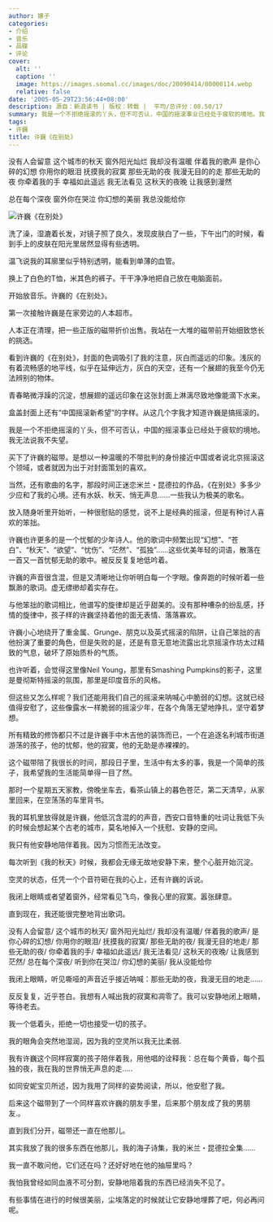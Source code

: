 ```yaml
---
author: 嫘子
categories:
- 介绍
- 音乐
- 品碟
- 评论
cover:
  alt: ''
  caption: ''
  image: https://images.soomal.cc/images/doc/20090414/00000114.webp
  relative: false
date: '2005-05-29T23:56:44+08:00'
description: 源自：新浪读书 | 版权：转载 |  平均/总评分：08.50/17
summary: 我是一个不拒绝摇滚的丫头，但不可否认，中国的摇滚事业已经处于疲软的境地。我无法说我不失望。买下了许巍的磁带。是想以一种温暖的不带批判的身份接近中国或者说北京摇滚这个领域，或者就因为出于对封面策划的喜欢。当然，还有歌曲的名字，那段时间正迷恋米兰・昆德拉的作品，《在别处》多多少少应和了我的心境。还有水妖、秋天、悄无声息……一些我认为极美的歌名。放入随身听里开始听，一种很慰贴的感觉，说不上是经典的摇滚，但是有种讨人喜欢的笨拙。
tags:
- 许巍
title: 许巍《在别处》
---
```


没有人会留意 这个城市的秋天 
窗外阳光灿烂 我却没有温暖 
伴着我的歌声 是你心碎的幻想 
你用你的眼泪 抚摸我的寂寞 
那些无助的夜 我漫无目的的走 
那些无助的夜 你牵着我的手 
幸福如此遥远 我无法看见 
这秋天的夜晚 让我感到漫然

总在每个深夜 窗外你在哭泣 
你幻想的美丽 我总没能给你



![许巍《在别处》](https://images.soomal.cc/images/doc/20090414/00000114.webp)



洗了澡，湿漉着长发，对镜子照了良久，发现皮肤白了一些，下午出门的时候，看到手上的皮肤在阳光里居然显得有些透明。

温飞说我的耳廓里似乎特别透明，能看到单薄的血管。

换上了白色的T恤，米其色的裤子。干干净净地把自己放在电脑面前。

开始放音乐。许巍的《在别处》。

第一次接触许巍是在家旁边的人本超市。

人本正在清理，把一些正版的磁带折价出售。我站在一大堆的磁带前开始细致悠长的挑选。

看到许巍的《在别处》，封面的色调吸引了我的注意，灰白而遥远的印象。浅灰的有着流畅感的地平线，似乎在延伸远方，灰白的天空，还有一个展翅的我至今仍无法辨别的物体。

青春略微浮躁的沉淀，想展翅的遥远印象在这张封面上淋漓尽致地像能滴下水来。

盒盖封面上还有“中国摇滚新希望”的字样。从这几个字我才知道许巍是搞摇滚的。

我是一个不拒绝摇滚的丫头，但不可否认，中国的摇滚事业已经处于疲软的境地。我无法说我不失望。

买下了许巍的磁带。是想以一种温暖的不带批判的身份接近中国或者说北京摇滚这个领域，或者就因为出于对封面策划的喜欢。

当然，还有歌曲的名字，那段时间正迷恋米兰・昆德拉的作品，《在别处》多多少少应和了我的心境。还有水妖、秋天、悄无声息……一些我认为极美的歌名。

放入随身听里开始听，一种很慰贴的感觉，说不上是经典的摇滚，但是有种讨人喜欢的笨拙。

许巍也许更多的是一个忧郁的少年诗人。他的歌词中频繁出现“幻想”、“苍白”、“秋天”、“欲望”、“忧伤”、“茫然”、“孤独”……这些优美年轻的词语，散落在一首又一首忧郁无助的歌中。被反反复复地低吟着。

许巍的声音很含混，但是又清晰地让你听明白每一个字眼。像奔跑的时候听着一些飘渺的歌词。虚无缥缈却着实存在。

与他笨拙的歌词相比，他谱写的旋律却是近乎甜美的。没有那种嘈杂的纷乱感，抒情的旋律中，孩子样的许巍坚持着他的面无表情、落落寡欢。

许巍小心地绕开了重金属、Grunge、朋克以及英式摇滚的陷阱，让自己笨拙的吉他扮演了重要的角色，但是失败的是，还是有意无意地流露出北京摇滚作坊太过精致的气息，破坏了原始质朴的气质。

也许听着，会觉得这里像Neil Young，那里有Smashing Pumpkins的影子，这里是曼彻斯特摇滚的氛围，那里是印度音乐的风格。

但这些又怎么样呢？我们还能用我们自己的摇滚来呐喊心中脆弱的幻想。这就已经值得安慰了，这些像露水一样脆弱的摇滚少年，在各个角落无望地挣扎，坚守着梦想。

所有精致的修饰都只不过是许巍手中木吉他的装饰而已，一个在追逐名利城市街道游荡的孩子，他的忧郁，他的寂寞，他的无助是赤裸裸的。

这个磁带陪了我很长的时间，那段日子里，生活中有太多的事，我是一个简单的孩子，我希望我的生活能简单得一目了然。

那时一个星期五天家教，傍晚坐车去，看茶山镇上的暮色苍茫，第二天清早，从家里回来，在空荡荡的车里背书。

我的耳机里放得就是许巍，他低沉含混的的声音，西安口音特重的吐词让我低下头的时候会想起某个古老的城市，莫名地掉入一个抚慰、安静的空间。

我只有他安静地陪伴着我。因为习惯而无法改变。

每次听到《我的秋天》时候，我都会无缘无故地安静下来，整个心脏开始沉淀。

空灵的状态，任凭一个个音符砸在我的心上，还有许巍的诉说。

我闭上眼睛或者望着窗外，经常看见飞鸟，像我心里的寂寞。嚣张肆意。

直到现在，我还能很完整地背出歌词。

没有人会留意/ 这个城市的秋天/ 窗外阳光灿烂/ 我却没有温暖/ 伴着我的歌声/ 是你心碎的幻想/ 你用你的眼泪/ 抚摸我的寂寞/ 那些无助的夜/ 我漫无目的地走/ 那些无助的夜/ 你牵着我的手/ 幸福如此遥远/ 我无法看见/ 这秋天的夜晚/ 让我感到茫然/ 总在每个深夜/ 听到你在哭泣/ 你幻想的美丽/ 我从没能给你

我闭上眼睛，听见嘶哑的声音近乎接近呐喊：那些无助的夜，我漫无目的地走……

反反复复，近乎苍白。我想有人喊出我的寂寞和凋零了。我可以安静地闭上眼睛，等待老去。

我一个低着头，拒绝一切也接受一切的孩子。

我的眼角会突然地湿润，因为我的空灵所以我无比柔弱.

我有许巍这个同样寂寞的孩子陪伴着我，用他唱的诠释我：总在每个黄昏，每个孤独的夜，我在我的世界悄无声息的走…..

如同安妮宝贝所述，因为我用了同样的姿势阅读，所以，他安慰了我。

后来这个磁带到了一个同样喜欢许巍的朋友手里，后来那个朋友成了我的男朋友.。

直到我们分开，磁带还一直在他那儿。

其实我放了我的很多东西在他那儿，我的海子诗集，我的米兰・昆德拉全集……

我一直不敢问他，它们还在吗？还好好地在他的抽屉里吗？

我怕我曾经如同血液不可分割，安静地陪着我的东西已经消失不见了。

有些事情在进行的时候很美丽，尘埃落定的时候就让它安静地埋葬了吧，何必再问呢。
